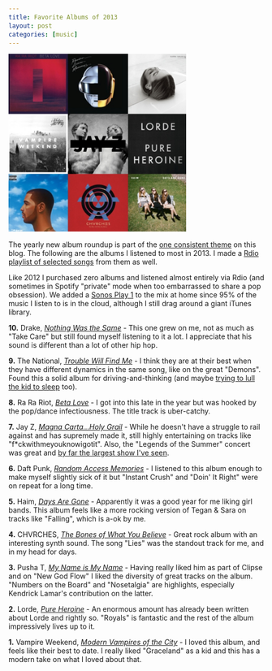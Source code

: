 ```yaml
--- 
title: Favorite Albums of 2013
layout: post
categories: [music]
---
```

<div class="flickr-frame"><a href="http://rd.io/x/QVaELTMq3Ck/"><img src="/images/2013_albums.png" class="flickr-photo" /></a>
</div>

The yearly new album roundup is part of the <a href="/2012/12/favorite-albums-2012/">one consistent theme</a> on this blog. The following are the albums I listened to most in 2013. I made a <a href="http://rd.io/x/QVaELTMq3Ck/">Rdio playlist of selected songs</a> from them as well.

Like 2012 I purchased zero albums and listened almost entirely via Rdio (and sometimes in Spotify "private" mode when too embarrassed to share a pop obsession). We added a <a href="http://www.amazon.com/dp/B00EWCUK1Q/?tag=mikechampion">Sonos Play 1</a> to the mix at home since 95% of the music I listen to is in the cloud, although I still drag around a giant iTunes library.

**10.** Drake, <a href="http://rd.io/x/QVaELSJr9xY/"><em>Nothing Was the Same</em></a> - This one grew on me, not as much as "Take Care" but still found myself listening to it a lot. I appreciate that his sound is different than a lot of other hip hop.

**9.** The National, <a href="http://rd.io/x/QVaELSJxFAY/"><em>Trouble Will Find Me</em></a> - I think they are at their best when they have different dynamics in the same song, like on the great "Demons". Found this a solid album for driving-and-thinking (and maybe <a href="https://twitter.com/babychamps/status/402127805779279872">trying to lull the kid to sleep</a> too).

**8.** Ra Ra Riot, <a href="http://rd.io/x/QVaELSJ-LGQ/"><em>Beta Love</em></a> - I got into this late in the year but was hooked by the pop/dance infectiousness. The title track is uber-catchy.

**7.** Jay Z, <a href="http://rd.io/x/QVaELSJuSpI/"><em>Magna Carta...Holy Grail</em></a> - While he doesn't have a struggle to rail against and has supremely made it, still highly entertaining on tracks like "f*ckwithmeyouknowigotit". Also, the "Legends of the Summer" concert was great and <a href="http://www.flickr.com/photos/downtree/9489070839/">by far the largest show I've seen</a>.

**6.** Daft Punk, <a href="http://rd.io/x/QVaELSJy0K8/"><em>Random Access Memories</em></a> - I listened to this album enough to make myself slightly sick of it but "Instant Crush" and "Doin' It Right" were on repeat for a long time. 

**5.** Haim, <a href="http://rd.io/x/QVaELSJrshY/"><em>Days Are Gone</em></a> - Apparently it was a good year for me liking girl bands. This album feels like a more rocking version of Tegan & Sara on tracks like "Falling", which is a-ok by me.

**4.** CHVRCHES, <a href="http://rd.io/x/QVaELSJr430/"><em>The Bones of What You Believe</em></a> - Great rock album with an interesting synth sound. The song "Lies" was the standout track for me, and in my head for days.

**3.** Pusha T, <a href="http://rd.io/x/QVaELSJq_jo/"><em>My Name is My Name</em></a> - Having really liked him as part of Clipse and on "New God Flow" I liked the diversity of great tracks on the album. "Numbers on the Board" and "Nosetalgia" are highlights, especially Kendrick Lamar's contribution on the latter.

**2.** Lorde, <a href="http://rd.io/x/QVaELSJrF2o/"><em>Pure Heroine</em></a> - An enormous amount has already been written about Lorde and rightly so. "Royals" is fantastic and the rest of the album impressively lives up to it.

**1.** Vampire Weekend, <a href="http://rd.io/x/QVaELSJxFAo/"><em>Modern Vampires of the City</em></a> - I loved this album, and feels like their best to date. I really liked "Graceland" as a kid and this has a modern take on what I loved about that.